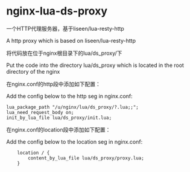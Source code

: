 nginx-lua-ds-proxy
==================

一个HTTP代理服务器，基于liseen/lua-resty-http

A http proxy which is based on liseen/lua-resty-http


将代码放在位于nginx根目录下的lua/ds_proxy/下

Put the code into the directory lua/ds_proxy which is located in the root directory of the nginx


在nginx.conf的http段中添加如下配置：

Add the config below to the http seg in nginx.conf:

    lua_package_path "/u/nginx/lua/ds_proxy/?.lua;;";
    lua_need_request_body on;
    init_by_lua_file lua/ds_proxy/init.lua;
    
在nginx.conf的location段中添加如下配置：

Add the config below to the location seg in nginx.conf:

        location / {
            content_by_lua_file lua/ds_proxy/proxy.lua;
        }
    
